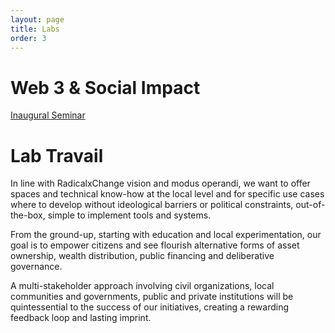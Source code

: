 ```yaml
---
layout: page
title: Labs
order: 3
---
```


# Web 3 & Social Impact

[Inaugural Seminar](https://www.youtube.com/watch?v=pHCtkOeiCXQ)

# Lab Travail

In line with RadicalxChange vision and modus operandi, we want to offer spaces and technical know-how at the local level and for specific use cases where to develop without ideological barriers or political constraints, out-of-the-box, simple to implement tools and systems. 

From the ground-up, starting with education and local experimentation, our goal is to empower citizens and see flourish alternative forms of asset ownership, wealth distribution, public financing and deliberative governance. 

A multi-stakeholder approach involving civil organizations, local communities and governments, public and private institutions will be quintessential to the success of our initiatives, creating a rewarding feedback loop and lasting imprint.

